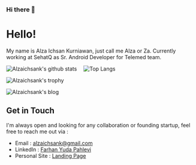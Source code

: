 ### Hi there 👋

# Hello!

My name is Alza Ichsan Kurniawan, just call me Alza or Za. Currently working at SehatQ as Sr. Android Developer for Telemed team.

![Alzaichsank's github stats](https://github-readme-stats.vercel.app/api?username=alzaichsank&show_icons=true&line_height=21&show_icons=true&theme=nord)
<span style="display:inline-block; width: 10px;"></span>
![Top Langs](https://github-readme-stats.vercel.app/api/top-langs/?username=alzaichsank&show_icons=true&layout=compact&theme=nord&count_private=truecount_private=true)

![Alzaichsank's trophy](https://github-profile-trophy.vercel.app/?username=alzaichsank&theme=nord&column=7&margin-w=10&margin-h=15)

![Alzaichsank's blog](https://github-read-medium.vercel.app/latest?username=alzaichsank&limit=6&theme=nord)

## Get in Touch
I'm always open and looking for any collaboration or founding startup, feel free to reach me out via :
- Email : [alzaichsank@gmail.com](mailto:alzaichsank@gmail.com)
- LinkedIn : [Farhan Yuda Pahlevi](https://www.linkedin.com/in/alzaichsank``/)
- Personal Site : [Landing Page](http://codehopedevloper.com/)
